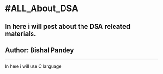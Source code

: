 <html>
  <head>
  </head>
  <body>
    <di>    
    <h1> #ALL_About_DSA </h1>
    <h2 > In here i will post about the DSA releated materials. </h2>
    <h2 id=" aut"> Author: Bishal Pandey</h2>
      <hr>
    <p> In here i will use C language</p>
    </di>
  </body>
</html>
